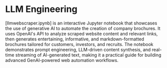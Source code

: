 # LLM Engineering

[llmwebscraper.ipynb] is an interactive Jupyter notebook that showcases the use of generative AI to automate the creation of company brochures. It uses OpenAI's API to analyze scraped website content and relevant links, then generates entertaining, informative, and markdown-formatted brochures tailored for customers, investors, and recruits. The notebook demonstrates prompt engineering, LLM-driven content synthesis, and real-time streaming of AI-generated text, making it a practical guide for building advanced GenAI-powered web automation workflows.
